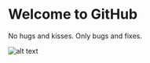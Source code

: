 # Welcome to GitHub
No hugs and kisses.
Only bugs and fixes.


![alt text](https://lh4.googleusercontent.com/Ohk_fD8nDJqTurWSjLDwVZDILtwhbfISG_IQ0HnL3filnEnaypZYP4rZ5FHgJJpRSvhrghFAnFAjjkGgSBDIe741VGtgVgm7G-onzd3mw6DcU-JHJZyeDAPPemB_2lA-C_Zmllr2)
